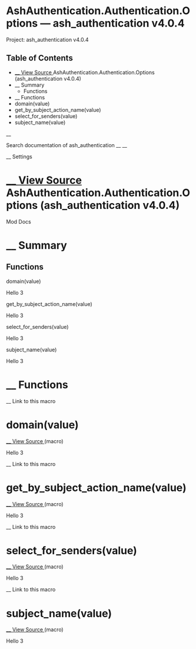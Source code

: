 # AshAuthentication.Authentication.Options — ash_authentication v4.0.4

Project: ash_authentication v4.0.4

## Table of Contents

- [ __ View Source ](external_link) AshAuthentication.Authentication.Options (ash_authentication v4.0.4)
- __ Summary
  - Functions
- __ Functions
- domain(value)
- get_by_subject_action_name(value)
- select_for_senders(value)
- subject_name(value)

__

Search documentation of ash_authentication __ __

__ Settings

#  [ __ View Source ](external_link) AshAuthentication.Authentication.Options (ash_authentication v4.0.4)

Mod Docs

#  __ Summary

##  Functions

domain(value)

Hello 3

get_by_subject_action_name(value)

Hello 3

select_for_senders(value)

Hello 3

subject_name(value)

Hello 3

#  __ Functions

__ Link to this macro

# domain(value)

[ __ View Source ](external_link) (macro)

Hello 3

__ Link to this macro

# get_by_subject_action_name(value)

[ __ View Source ](external_link) (macro)

Hello 3

__ Link to this macro

# select_for_senders(value)

[ __ View Source ](external_link) (macro)

Hello 3

__ Link to this macro

# subject_name(value)

[ __ View Source ](external_link) (macro)

Hello 3
